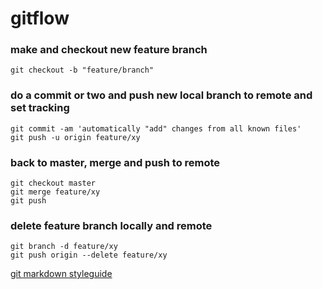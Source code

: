 # gitflow


### make and checkout new feature branch

    git checkout -b "feature/branch"

### do a commit or two and push new local branch to remote and set tracking

    git commit -am 'automatically "add" changes from all known files'
    git push -u origin feature/xy

### back to master, merge and push to remote

    git checkout master
    git merge feature/xy
    git push

### delete feature branch locally and remote

    git branch -d feature/xy
    git push origin --delete feature/xy

[git markdown styleguide](https://guides.github.com/features/mastering-markdown/#examples)
